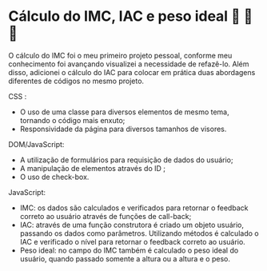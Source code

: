 # Cálculo do IMC, IAC  e peso ideal :no_entry_sign: :hamburger: :fries: 



O cálculo do IMC foi o meu primeiro projeto pessoal,  conforme meu conhecimento foi avançando visualizei a necessidade de refazê-lo. Além disso, adicionei o cálculo do IAC para colocar em prática duas abordagens diferentes de códigos no mesmo projeto.

CSS :

- O uso de uma classe para diversos elementos de mesmo tema, tornando o código mais enxuto;
- Responsividade da página para diversos tamanhos de visores. 

DOM/JavaScript:

- A utilização de formulários para requisição de dados do usuário;
- A manipulação de elementos através do ID ;
- O uso de check-box.

JavaScript:

- IMC: os dados são calculados e verificados para retornar o feedback correto ao usuário através de funções de call-back;  
- IAC: através de uma função construtora  é criado um objeto usuário, passando os dados como parâmetros. Utilizando métodos é calculado o IAC e verificado o nível para retornar o feedback correto ao usuário. 
- Peso ideal: no campo do IMC também é calculado o peso ideal do usuário, quando passado somente a altura ou a altura e o peso.
